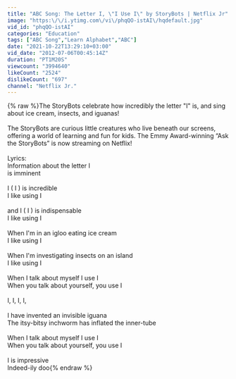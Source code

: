 ```yaml
---
title: "ABC Song: The Letter I, \"I Use I\" by StoryBots | Netflix Jr"
image: "https:\/\/i.ytimg.com\/vi\/phqQO-istAI\/hqdefault.jpg"
vid_id: "phqQO-istAI"
categories: "Education"
tags: ["ABC Song","Learn Alphabet","ABC"]
date: "2021-10-22T13:29:10+03:00"
vid_date: "2012-07-06T00:45:14Z"
duration: "PT1M20S"
viewcount: "3994640"
likeCount: "2524"
dislikeCount: "697"
channel: "Netflix Jr."
---
```

{% raw %}The StoryBots celebrate how incredibly the letter &quot;I&quot; is, and sing about ice cream, insects, and iguanas!<br /><br />The StoryBots are curious little creatures who live beneath our screens, offering a world of learning and fun for kids. The Emmy Award-winning “Ask the StoryBots” is now streaming on Netflix!<br /><br />Lyrics:<br />Information about the letter I<br />is imminent <br /><br />I  ( I ) is incredible<br />I like using I<br /> <br />and I  ( I ) is indispensable<br />I like using I<br /> <br />When I'm in an igloo eating ice cream<br />I like using I<br /> <br />When I'm investigating insects on an island<br />I like using I<br /> <br />When I talk about myself I use I<br />When you talk about yourself, you use I<br /> <br />I, I, I, I,<br /> <br />I have invented an invisible iguana<br />The itsy-bitsy inchworm has inflated the inner-tube<br /> <br />When I talk about myself I use I<br />When you talk about yourself, you use I<br /> <br />I is impressive<br />Indeed-ily doo{% endraw %}
